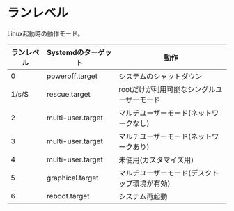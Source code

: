 # ランレベル

Linux起動時の動作モード。

| ランレベル | Systemdのターゲット | 動作                                         |
|------------|---------------------|----------------------------------------------|
| 0          | poweroff.target     | システムのシャットダウン                     |
| 1/s/S      | rescue.target       | rootだけが利用可能なシングルユーザーモード   |
| 2          | multi-user.target   | マルチユーザーモード(ネットワークなし)       |
| 3          | multi-user.target   | マルチユーザーモード(ネットワークあり)       |
| 4          | multi-user.target   | 未使用(カスタマイズ用)                       |
| 5          | graphical.target    | マルチユーザーモード(デスクトップ環境が有効) |
| 6          | reboot.target       | システム再起動                               |


